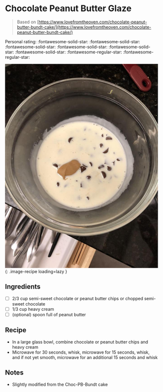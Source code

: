 <!-- Needs Manual Review -->

<!-- Do not modify sections with "AUTO-*". They are updated by make.py -->

# Chocolate Peanut Butter Glaze

> Based on [https://www.lovefromtheoven.com/chocolate-peanut-butter-bundt-cake/](https://www.lovefromtheoven.com/chocolate-peanut-butter-bundt-cake/)

<!-- rating=3; (User can specify rating on scale of 1-5) -->
<!-- AUTO-UserRating -->
Personal rating: :fontawesome-solid-star: :fontawesome-solid-star: :fontawesome-solid-star: :fontawesome-solid-star: :fontawesome-solid-star: :fontawesome-solid-star: :fontawesome-regular-star: :fontawesome-regular-star:
<!-- /AUTO-UserRating -->

<!-- name_image=chocolate_peanut_butter_glaze.jpeg; (User can specify image name) -->
<!-- AUTO-Image -->
![chocolate_peanut_butter_glaze.jpeg](./chocolate_peanut_butter_glaze.jpeg){: .image-recipe loading=lazy }
<!-- /AUTO-Image -->

## Ingredients

* [ ] 2/3 cup semi-sweet chocolate or peanut butter chips or chopped semi-sweet chocolate
* [ ] 1/3 cup heavy cream
* [ ] (optional) spoon full of peanut butter

## Recipe

* In a large glass bowl, combine chocolate or peanut butter chips and heavy cream
* Microwave for 30 seconds, whisk, microwave for 15 seconds, whisk, and if not yet smooth, microwave for an additional 15 seconds and whisk

## Notes

* Slightly modified from the Choc-PB-Bundt cake
